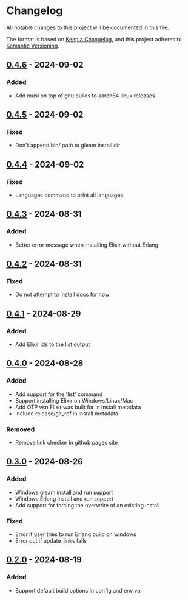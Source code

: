 # Changelog

All notable changes to this project will be documented in this file.

The format is based on [Keep a Changelog](https://keepachangelog.com/en/1.0.0/),
and this project adheres to [Semantic Versioning](https://semver.org/spec/v2.0.0.html).

## [0.4.6] - 2024-09-02

### Added

- Add musl on top of gnu builds to aarch64 linux releases

## [0.4.5] - 2024-09-02

### Fixed

- Don't append bin/ path to gleam install dir

## [0.4.4] - 2024-09-02

### Fixed

- Languages command to print all languages

## [0.4.3] - 2024-08-31

### Added

- Better error message when installing Elixir without Erlang

## [0.4.2] - 2024-08-31

### Fixed

- Do not attempt to install docs for now

## [0.4.1] - 2024-08-29

### Added

- Add Elixir ids to the list output

## [0.4.0] - 2024-08-28

### Added

- Add support for the 'list' command
- Support installing Elixir on Windows/Linux/Mac
- Add OTP vsn Elixir was built for in install metadata
- Include release/git_ref in install metadata

### Removed

- Remove link checker in github pages site

## [0.3.0] - 2024-08-26

### Added

- Windows gleam install and run support
- Windows Erlang install and run support
- Add support for forcing the overwrite of an existing install

### Fixed

- Error if user tries to run Erlang build on windows
- Error out if update_links fails

## [0.2.0] - 2024-08-19

### Added

- Support default build options in config and env var

[0.4.6]: https://github.com///compare/v0.4.5..v0.4.6
[0.4.5]: https://github.com///compare/v0.4.4..v0.4.5
[0.4.4]: https://github.com///compare/v0.4.3..v0.4.4
[0.4.3]: https://github.com///compare/v0.4.2..v0.4.3
[0.4.2]: https://github.com///compare/v0.4.1..v0.4.2
[0.4.1]: https://github.com///compare/v0.4.0..v0.4.1
[0.4.0]: https://github.com///compare/v0.3.0..v0.4.0
[0.3.0]: https://github.com///compare/v0.2.0..v0.3.0
[0.2.0]: https://github.com///compare/v0.1.2..v0.2.0

<!-- generated by git-cliff -->
